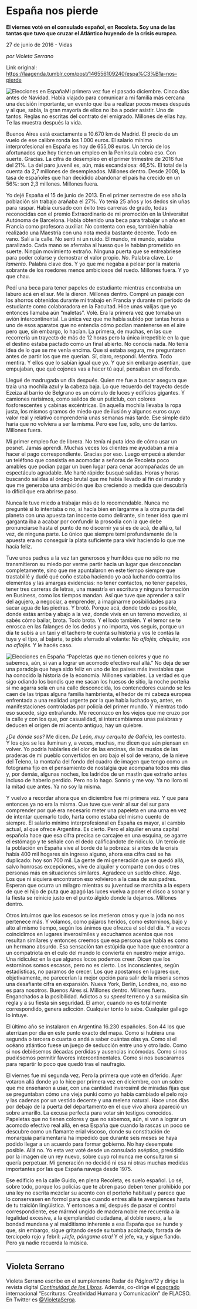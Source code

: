 # España nos pierde

**El viernes voté en el consulado español, en Recoleta. Soy una de las tantas que tuvo que cruzar el Atlántico huyendo de la crisis europea.**

27 de junio de 2016 - Vidas

_por Violeta Serrano_

Link original: https://laagenda.tumblr.com/post/146556109240/espa%C3%B1a-nos-pierde

![Elecciones en España](https://64.media.tumblr.com/b0d37bd7a1bc2e030f4c81344dde4621/tumblr_inline_pk11xiwhXE1t6q87u_500.jpg)Mi primera vez fue el pasado diciembre. Cinco días antes de Navidad. Había viajado para comunicar a mi familia más cercana una decisión importante, un evento que iba a realizar pocos meses después y al que, sabía, la gran mayoría de ellos no iba a poder asistir. Uno de tantos. Reglas no escritas del contrato del emigrado. Millones de ellas hay. Te las muestra después la vida.

Buenos Aires está exactamente a 10.670 km de Madrid. El precio de un vuelo de ese calibre ronda los 1.000 euros. El salario mínimo interprofesional en España es hoy de 655,08 euros. Un tercio de los afortunados que hoy tienen un empleo en la Península cobra eso. Con suerte. Gracias. La cifra de desempleo en el primer trimestre de 2016 fue del 21%. La del paro juvenil es, aún, más escandalosa: 46,5%. El total de la cuenta da 2,7 millones de desempleados. Millones dentro. Desde 2008, la tasa de españoles que han decidido abandonar el país ha crecido en un 56%: son 2,3 millones. Millones fuera. 

Yo dejé España el 15 de junio de 2013. En el primer semestre de ese año la población sin trabajo arañaba el 27%. Yo tenía 25 años y los dedos sin uñas para raspar. Había cursado con éxito tres carreras de grado, todas reconocidas con el premio Extraordinario de mi promoción en la Universitat Autónoma de Barcelona. Había obtenido una beca para trabajar un año en Francia como profesora auxiliar. No contenta con eso, también había realizado una Maestría con una nota media bastante decente. Todo en vano. Salí a la calle. No sentí ni un ruido. El mundo, mi mundo, estaba paralizado. Cada mano se aferraba al hueso que le habían prometido en suerte. Ningún movimiento extraño. Ninguna puerta que se entreabriese para poder colarse y demostrar el valor propio. *No*. Palabra clave. *Lo lamento*. Palabra clave dos. Y yo que me negaba a pelear por la materia sobrante de los roedores menos ambiciosos del ruedo. Millones fuera. Y yo que chau.

Pedí una beca para tener papeles de estudiante mientras encontraba un laburo acá en el sur. Me la dieron. Millones dentro. Compré un pasaje con los ahorros obtenidos durante mi trabajo en Francia y durante mi periodo de estudiante como colaboradora en la Facultad. Hice unas valijas que yo entonces llamaba aún “maletas”. Volé. Era la primera vez que tomaba un avión intercontinental. La única vez que me había subido por tantas horas a uno de esos aparatos que no entendía cómo podían mantenerse en el aire pero que, sin embargo, lo hacían. La primera, de muchas, en las que recorrería un trayecto de más de 12 horas pero la única irrepetible en la que el destino estaba pactado como un final abierto. No conocía nada. No tenía idea de lo que se me venía encima. Que si estaba segura, me preguntaron antes de partir los que me querían. Sí, claro, respondí. Mentira. Todo mentira. Y ellos que lo sabían igual que yo. Y que sin embargo asentían, que empujaban, que qué cojones vas a hacer tú aquí, pensaban en el fondo.

Llegué de madrugada un día después. Quien me fue a buscar asegura que traía una mochila azul y la cabeza baja. Lo que recuerdo del trayecto desde Ezeiza al barrio de Belgrano es un cúmulo de luces y edificios gigantes. Y camiones rarísimos, como salidos de un puticlub, con colores fosforescentes y cabinas excéntricas. En aquella mochila llevaba la ropa justa, los mismos gramos de miedo que de ilusión y algunos euros cuyo valor real y relativo comprendería unas semanas más tarde. Ese simple dato haría que no volviera a ser la misma. Pero ese fue, sólo, uno de tantos. Millones fuera.

Mi primer empleo fue de librera. No tenía ni puta idea de cómo usar un posnet. Jamás aprendí. Muchas veces los clientes me ayudaban a mí a hacer el pago correspondiente. Gracias por eso. Luego empecé a atender un teléfono que consistía en acomodar a señoras de Recoleta poco amables que podían pagar un buen lugar para cenar acompañadas de un espectáculo agradable. Me harté rápido: busqué salidas. Horas y horas buscando salidas al órdago brutal que me había llevado al fin del mundo y que me generaba una ambición que iba creciendo a medida que descubría lo difícil que era abrirse paso.

Nunca le tuve miedo a trabajar más de lo recomendable. Nunca me pregunté si lo intentaba o no, si hacía bien en largarme a la otra punta del planeta con una apuesta tan inocente como delirante, sin tener idea que mi garganta iba a acabar por confundir la prosodia con la que debe pronunciarse hasta el punto de no discernir ya si es de acá, de allá o, tal vez, de ninguna parte. Lo único que siempre temí profundamente de la apuesta era no conseguir la plata suficiente para vivir haciendo lo que me hacía feliz. 

Tuve unos padres a la vez tan generosos y humildes que no sólo no me transmitieron su miedo por verme partir hacia un lugar que desconocían completamente, sino que me apuntalaron en este tiempo siempre que trastabillé y dudé qué coño estaba haciendo yo acá luchando contra los elementos y las amargas evidencias: no tener contactos, no tener papeles, tener tres carreras de letras, una maestría en escritura y ninguna formación en Business, como los tiempos mandan. Así que tuve que aprender a salir del agujero, a negociar, a emprender, a imaginarme posibilidades para sacar agua de las piedras. Y brotó. Porque acá, donde todo es posible, donde estás arriba y abajo a la vez, donde vivís en un terreno movedizo, si sabés cómo bailar, brota. Todo brota. Y el lodo también. Y el temor se te enrosca en las falanges de los dedos y no importa, vos seguís, porque un día te subís a un taxi y el tachero te cuenta su historia y vos le contás la tuya y el tipo, al bajarte, te pide aferrado al volante: *No aflojés, chiquita, vos no aflojés*. Y le hacés caso. 

![Elecciones en España](https://64.media.tumblr.com/b0d37bd7a1bc2e030f4c81344dde4621/tumblr_inline_pk11xiwhXE1t6q87u_500.jpg) “Papeletas que no tienen colores y que no sabemos, aún, si van a lograr un acomodo efectivo real allá.” No deja de ser una paradoja que haya sido feliz en uno de los países más inestables que ha conocido la historia de la economía. Millones variables. La verdad es que sigo odiando los bondis que me sacan los huesos de sitio, la noche porteña si me agarra sola en una calle desconocida, los contenedores cuando se les caen de las tripas alguna familia hambrienta, el hedor de mi cabeza europea enfrentada a una realidad urgente por la que había luchado yo, antes, en manifestaciones controladas por policía del primer mundo. Y mientras todo eso sucede, sigo extrañando. Me reconozco en los viejos que me cruzo por la calle y con los que, por casualidad, si intercambiamos unas palabras y deducen el origen de mi acento antiguo, hay un quiebre.

*¿De dónde sos?* Me dicen. *De León, muy cerquita de Galicia*, les contesto. Y los ojos se les iluminan y, a veces, muchas, me dicen que aún piensan en volver. Yo podría hablarles del olor de las encinas, de los muslos de las praderas de mi pueblo convertidos en oro bajo el sol de verano, de la nieve del Teleno, la montaña del fondo del cuadro de imagen que tengo como un fotograma fijo en el pensamiento de nostalgia que acompaña todos mis días y, por demás, algunas noches, los ladridos de un mastín que extraño antes incluso de haberlo perdido. Pero no lo hago. Sonrío y me voy. Ya no lloro ni la mitad que antes. Ya no soy la misma.

Y vuelvo a recordar ahora que en diciembre fue mi primera vez. Y que para entonces ya no era la misma. Que tuve que venir al sur del sur para comprender por qué era necesario meter una papeleta en una urna en vez de intentar quemarlo todo, harta como estaba del mismo cuento de siempre. El salario mínimo interprofesional en España es mayor, al cambio actual, al que ofrece Argentina. Es cierto. Pero el alquiler en una capital española hace que esa cifra precisa se carcajee en una esquina, se agarre el estómago y te señale con el dedo calificándote de rídiculo. Un tercio de la población en España vive al borde de la pobreza: si antes de la crisis había 400 mil hogares sin ingreso alguno, ahora esa cifra casi se ha duplicado: hoy son 700 mil. La gente de mi generación que se quedó allá, salvo honrosas excepciones, vive de alquiler y comparte con dos o tres personas más en situaciones similares. Agradece un sueldo chico. Algo. Los que ni siquiera encontraron eso volvieron a la casa de sus padres. Esperan que ocurra un milagro mientras su juventud se marchita a la espera de que el hijo de puta que apagó las luces vuelva a poner el disco a sonar y la fiesta se reinicie justo en el punto álgido donde la dejamos. Millones dentro. 

Otros intuimos que los excesos se los metieron otros y que la joda no nos pertenece más. Y volamos, como pájaros heridos, como estorninos, bajo y alto al mismo tiempo, según los ánimos que ofrezca el sol del día. Y a veces coincidimos en lugares inverosímiles y escuchamos acentos que nos resultan similares y entonces creemos que esa persona que habla es como un hermano absurdo. Esa sensación tan estúpida que hace que encontrar a un compatriota en el culo del mundo lo convierta en nuestro mejor amigo. Una ridiculez en la que algunos locos podemos creer. Dicen que los estorninos somos escasos, pero no es cierto. Los inconscientes, según estadísticas, no paramos de crecer. Los que apostamos en lugares que, objetivamente, no parecerían la mejor opción para salir de la miseria somos una desafiante cifra en expansión. Nueva York, Berlín, Londres, no, eso no es para nosotros. Buenos Aires sí. Millones dentro. Millones fuera. Enganchados a la posibilidad. Adictos a su *speed* terreno y a su música sin regla y a su fiesta sin seguridad. El amor, cuando no es totalmente correspondido, genera adicción. Cualquier tonto lo sabe. Cualquier gallego lo intuye.

El último año se instalaron en Argentina 16.230 españoles. Son 44 los que aterrizan por día en este punto exacto del mapa. Como si hubiera una segunda o tercera o cuarta o andá a saber cuántas olas ya. Como si el océano atlántico fuese un juego de seducción entre uno y otro lado. Como si nos debiésemos décadas perdidas y ausencias incómodas. Como si nos pudiésemos permitir favores intercontinentales. Como si nos buscáramos para repartir lo poco que quedó tras el naufragio.

El viernes fue mi segunda vez. Pero la primera que voté en diferido. Ayer votaron allá donde yo lo hice por primera vez en diciembre, con un sobre que me enseñaron a usar, con una cantidad inverosímil de miradas fijas que se preguntaban cómo una vieja punki como yo había cambiado el pelo rojo y las cadenas por un vestido decente y una melena natural. Hace unos días por debajo de la puerta del departamento en el que vivo ahora apareció un sobre amarillo. La excusa perfecta para votar sin testigos conocidos. Papeletas que no tienen colores y que no sabemos, aún, si van a lograr un acomodo efectivo real allá, en esa España que cuando la rascas un poco se descubre como un flamante erial viscoso, donde su constitución de monarquía parlamentaria ha impedido que durante seis meses se haya podido llegar a un acuerdo para formar gobierno. No hay desempate posible. Allá no. Yo esta vez voté desde un consulado aséptico, presidido por la imagen de un rey nuevo, sobre cuyo rol nunca me consultaron si quería perpetuar. Mi generación no decidió ni esa ni otras muchas medidas importantes por las que España navega desde 1975. 

Ese edificio en la calle Guido, en plena Recoleta, es suelo español. Lo sé, sobre todo, porque los policías que te abren paso deben tener prohibido por una ley no escrita mezclar su acento con el porteño habitual y parece que lo conservasen en formol para que cuando entres allá te avergüences hasta de tu traición lingüística. Y entonces a mí, después de pasar el control correspondiente, ese mármol ungido de madera noble me recuerda a la legalidad excesiva, a la ejemplaridad ciudadana, al doble rasero, a la bondad mundana y al malditismo inherente a esa España que se hunde y que, sin embargo, sigue gritando desde su tumba acolchada, forrada de terciopelo rojo y febril: *¡Jefe, póngame otra!* Y el jefe, va, y sigue fiando. Pero ya nadie recuerda la música.

  




---

 Violeta Serrano
----------------

 Violeta Serrano escribe en el sumplemento Radar de *Página/12* y dirige la revista digital *[Continuidad de los Libros](http://www.continuidaddeloslibros.com/)*. Además, co-dirige el [posgrado](http://flacso.org.ar/formacion-academica/escrituras-creatividad-humana-y-comunicacion/) internacional “Escrituras: Creatividad Humana y Comunicación” de FLACSO. En Twitter es [@VioletaSerga](https://twitter.com/VioletaSerga). 

